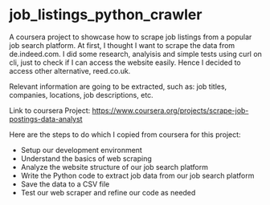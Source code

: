 # job_listings_python_crawler

A coursera project to showcase how to scrape job listings from a popular job search platform.
At first, I thought I want to scrape the data from de.indeed.com. I did some research, analyisis
and simple tests using curl on cli, just to check if I can access the website easily.
Hence I decided to access other alternative, reed.co.uk. 

Relevant information are going to be extracted, such as: job titles, companies, locations, job descriptions, etc.

Link to coursera Project: https://www.coursera.org/projects/scrape-job-postings-data-analyst

Here are the steps to do which I copied from coursera for this project:  

* Setup our development environment
* Understand the basics of web scraping
* Analyze the website structure of our job search platform
* Write the Python code to extract job data from our job search platform
* Save the data to a CSV file
* Test our web scraper and refine our code as needed



